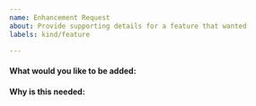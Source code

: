 ```yaml
---
name: Enhancement Request
about: Provide supporting details for a feature that wanted
labels: kind/feature

---
```

<!-- Please only use this template for submitting enhancement requests

-->

#### What would you like to be added:

#### Why is this needed:
